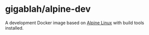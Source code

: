 # gigablah/alpine-dev

A development Docker image based on [Alpine Linux][1] with build tools installed.

[1]: https://github.com/gliderlabs/docker-alpine
